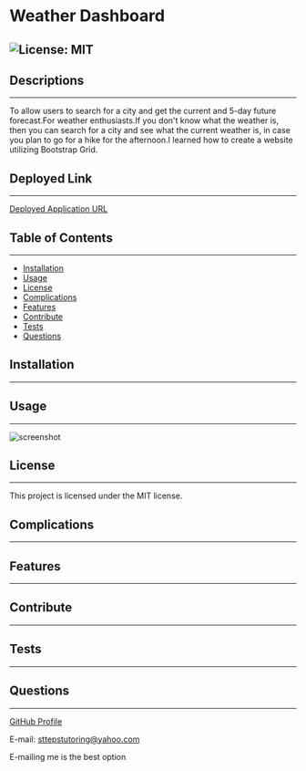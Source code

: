 
# Weather Dashboard
![License: MIT](https://img.shields.io/badge/License-MIT-Red.svg)
---
## Descriptions
---
To allow users to search for a city and get the current and 5-day future forecast.For weather enthusiasts.If you don't know what the weather is, then you can search for a city and see what the current weather is, in case you plan to go for a hike for the afternoon.I learned how to create a website utilizing Bootstrap Grid.
## Deployed Link
---
[Deployed Application URL](https://cmcunningham27.github.io/weather-dashboard)
## Table of Contents
---
- [Installation](#installation)
- [Usage](#usage)
- [License](#license)
- [Complications](#complications)
- [Features](#features)
- [Contribute](#contribute)
- [Tests](#tests)
- [Questions](#questions)
## Installation
---

## Usage
---
![screenshot]()

## License
---
This project is licensed under the MIT license.

## Complications
---

## Features
---

## Contribute
---

## Tests
---

## Questions
---
[GitHub Profile](https://github.com/cmcunningham27)

E-mail: sttepstutoring@yahoo.com

E-mailing me is the best option
